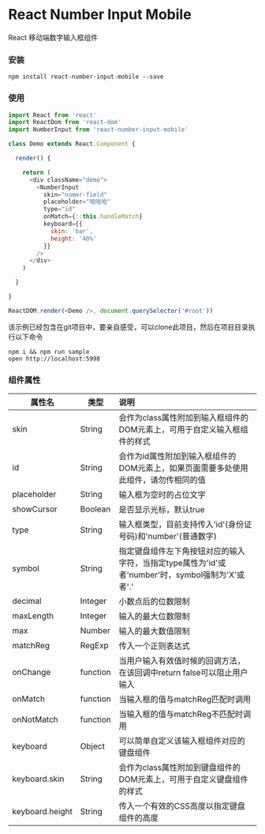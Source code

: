 # React Number Input Mobile
React 移动端数字输入框组件


### 安装
`npm install react-number-input-mobile --save`

### 使用
```javascript
import React from 'react'
import ReactDom from 'react-dom'
import NumberInput from 'react-number-input-mobile'

class Demo extends React.Component {

  render() {

    return (
      <div className="demo">
        <NumberInput 
          skin="numer-field"
          placeholder="哈哈哈"
          type="id"
          onMatch={::this.handleMatch}
          keyboard={{
            skin: 'bar',
            height: '40%'
          }}
        />
      </div>
    )

  }

}

ReactDOM.render(<Demo />, document.querySelector('#root'))
```

该示例已经包含在git项目中，要亲自感受，可以clone此项目，然后在项目目录执行以下命令

```
npm i && npm run sample
open http://localhost:5998
```

### 组件属性
| 属性名                | 类型          | 说明    |
| ---------------------- | ------------- | :----- |
| skin | String | 会作为class属性附加到输入框组件的DOM元素上，可用于自定义输入框组件的样式 |
| id | String | 会作为id属性附加到输入框组件的DOM元素上，如果页面需要多处使用此组件，请勿传相同的值 |
| placeholder| String | 输入框为空时的占位文字 |
| showCursor| Boolean | 是否显示光标，默认true |
| type| String | 输入框类型，目前支持传入'id'(身份证号码)和'number'(普通数字) |
| symbol| String | 指定键盘组件左下角按钮对应的输入字符，当指定type属性为'id'或者'number'时，symbol强制为'X'或者'.' |
| decimal| Integer | 小数点后的位数限制 |
| maxLength| Integer | 输入的最大位数限制 |
| max| Number | 输入的最大数值限制 |
| matchReg| RegExp | 传入一个正则表达式 |
| onChange| function | 当用户输入有效值时候的回调方法，在该回调中return false可以阻止用户输入|
| onMatch| function | 当输入框的值与matchReg匹配时调用|
| onNotMatch| function | 当输入框的值与matchReg不匹配时调用|
| keyboard| Object | 可以简单自定义该输入框组件对应的键盘组件|
| keyboard.skin| String| 会作为class属性附加到键盘组件的DOM元素上，可用于自定义键盘组件的样式 |
| keyboard.height | String | 传入一个有效的CSS高度以指定键盘组件的高度|